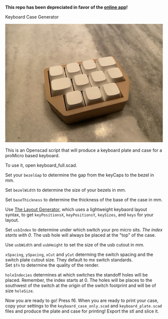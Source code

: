 **This repo has been depreciated in favor of the [online app](http://case-gen.cbkbd.com:3838/)!**


Keyboard Case Generator

![Mini Qaz Case- Autogenerated](miniqaz.jpg)  

This is an Openscad script that will produce a keyboard plate and case for a proMicro based keyboard.  

To use it, open keyboard_full.scad.  

Set your `bezelGap` to determine the gap from the keyCaps to the bezel in mm.  

Set `bezelWidth` to determine the size of your bezels in mm.  

Set `baseThickness` to determine the thickness of the base of the case in mm.  

Use [The Layout Generator](https://40percent.shinyapps.io/caseGenSyntax/), which uses a lightweight keybaord layout syntax, to get `keyPositionsX`, `keyPositionsY`, `keySizes`, and `keys` for your layout.  

Set `usbIndex` to determine under which switch your pro micro sits. *The index starts with 0*. The usb hole will always be placed at the "top" of the case.  

Use `usbWidth` and `usbHeight` to set the size of the usb cutout in mm.  


`xSpacing`, `ySpacing`, `xCut` and `yCut` determing the switch spacing and the switch plate cutout size. They default to mx switch standards.   
Set `$fn` to determine the quality of the render.  

`holeIndecies` determines at which switches the standoff holes will be placed. Remember, the index starts at 0. The holes will be places to the southwest of the switch at the origin of the switch footprint and will be of size `holeSize`.  

Now you are ready to go! Press f6. When you are ready to print your case, copy your settings to the `keyboard_case_only.scad` and `keyboard_plate.scad` files and produce the plate and case for printing! Export the stl and slice it. 

